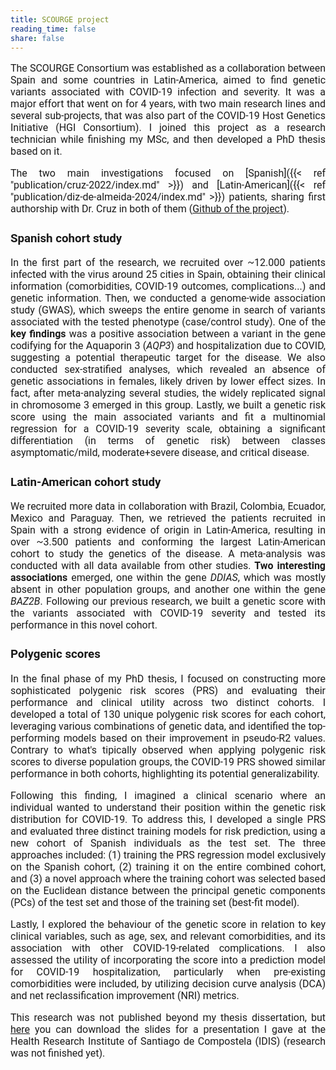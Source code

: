 ```yaml
---
title: SCOURGE project
reading_time: false
share: false
---
```


<span style="font-family: 'Roboto', sans-serif; font-size: 16px; text-align: justify;">

The SCOURGE Consortium was established as a collaboration between Spain and some countries in Latin-America, aimed to find genetic variants associated with COVID-19 infection and severity. It was a major effort that went on for 4 years, with two main research lines and several sub-projects, that was also part of the COVID-19 Host Genetics Initiative (HGI Consortium). I joined this project as a research technician while finishing my MSc, and then developed a PhD thesis based on it. 

The two main investigations focused on [Spanish]({{< ref "publication/cruz-2022/index.md" >}}) and [Latin-American]({{< ref "publication/diz-de-almeida-2024/index.md" >}}) patients, sharing first authorship with Dr. Cruz in both of them ([Github of the project](https://github.com/CIBERER/Scourge-COVID19)).

### Spanish cohort study
In the first part of the research, we recruited over ~12.000 patients infected with the virus around 25 cities in Spain, obtaining their clinical information (comorbidities, COVID-19 outcomes, complications...) and genetic information. Then, we conducted a genome-wide association study (GWAS), which sweeps the entire genome in search of variants associated with the tested phenotype (case/control study). One of the **key findings** was a positive association between a variant in the gene codifying for the Aquaporin 3 (_AQP3_) and hospitalization due to COVID, suggesting a potential therapeutic target for the disease. We also conducted sex-stratified analyses, which revealed an absence of genetic associations in females, likely driven by lower effect sizes. In fact, after meta-analyzing several studies, the widely replicated signal in chromosome 3 emerged in this group. Lastly, we built a genetic risk score using the main associated variants and fit a multinomial regression for a COVID-19 severity scale, obtaining a significant differentiation (in terms of genetic risk) between classes asymptomatic/mild, moderate+severe disease, and critical disease.

### Latin-American cohort study
We recruited more data in collaboration with Brazil, Colombia, Ecuador, Mexico and Paraguay. Then, we retrieved the patients recruited in Spain with a strong evidence of origin in Latin-America, resulting in over ~3.500 patients and conforming the largest Latin-American cohort to study the genetics of the disease. A meta-analysis was conducted with all data available from other studies. **Two interesting associations** emerged, one within the gene _DDIAS_, which was mostly absent in other population groups, and another one within the gene _BAZ2B_. Following our previous research, we built a genetic score with the variants associated with COVID-19 severity and tested its performance in this novel cohort.


### Polygenic scores

In the final phase of my PhD thesis, I focused on constructing more sophisticated polygenic risk scores (PRS) and evaluating their performance and clinical utility across two distinct cohorts. I developed a total of 130 unique polygenic risk scores for each cohort, leveraging various combinations of genetic data, and identified the top-performing models based on their improvement in pseudo-R2 values. Contrary to what's tipically observed when applying polygenic risk scores to diverse population groups, the COVID-19 PRS showed similar performance in both cohorts, highlighting its potential generalizability.

Following this finding, I imagined a clinical scenario where an individual wanted to understand their position within the genetic risk distribution for COVID-19. To address this, I developed a single PRS and evaluated three distinct training models for risk prediction, using a new cohort of Spanish individuals as the test set. The three approaches included: (1) training the PRS regression model exclusively on the Spanish cohort, (2) training it on the entire combined cohort, and (3) a novel approach where the training cohort was selected based on the Euclidean distance between the principal genetic components (PCs) of the test set and those of the training set (best-fit model). 

Lastly, I explored the behaviour of the genetic score in relation to key clinical variables, such as age, sex, and relevant comorbidities, and its association with other COVID-19-related complications. I also assessed the utility of incorporating the score into a prediction model for COVID-19 hospitalization, particularly when pre-existing comorbidities were included, by utilizing decision curve analysis (DCA) and net reclassification improvement (NRI) metrics.

This research was not published beyond my thesis dissertation, but [here](/uploads/Slides_PRS_SILVIADIZ_IDIS.pdf) you can download the slides for a presentation I gave at the Health Research Institute of Santiago de Compostela (IDIS) (research was not finished yet).